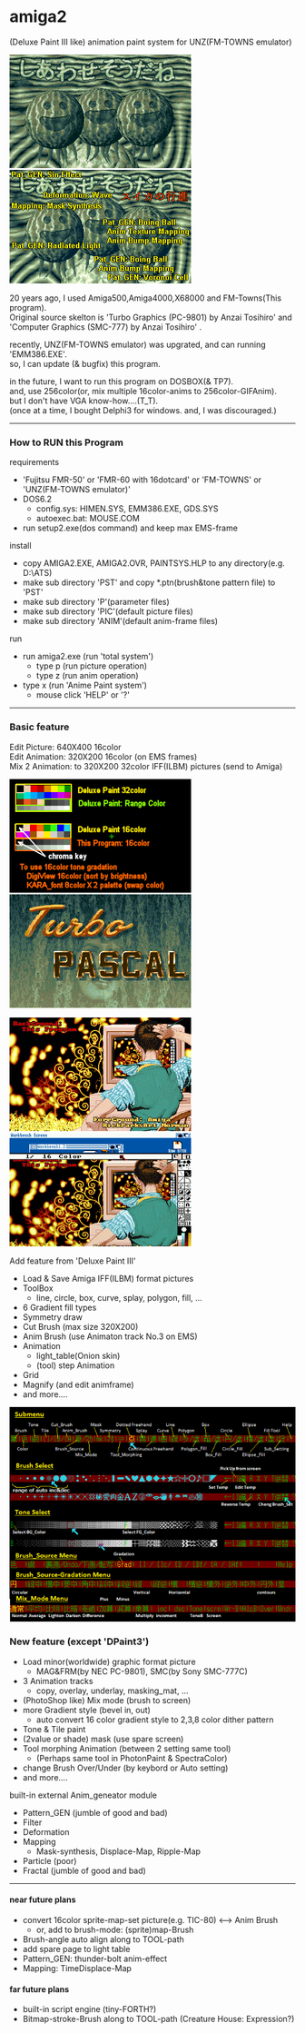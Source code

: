 # amiga2
 (Deluxe Paint III like) animation paint system for UNZ(FM-TOWNS emulator)  

![スイカの行進](images/SUIKA.gif)
![スイカの行進](images/SUIKA.png)

20 years ago, I used Amiga500,Amiga4000,X68000 and FM-Towns(This program).  
Original source skelton is 'Turbo Graphics (PC-9801) by Anzai Tosihiro' and  
 'Computer Graphics (SMC-777) by Anzai Tosihiro' .  

recently, UNZ(FM-TOWNS emulator) was upgrated, and can running 'EMM386.EXE'.  
so, I can update (& bugfix) this program.  

in the future, I want to run this program on DOSBOX(& TP7).  
and, use 256color(or, mix multiple 16color-anims to 256color-GIFAnim).  
but I don't have VGA know-how....(T_T).  
(once at a time, I bought Delphi3 for windows. and, I was discouraged.)  

---

### How to RUN this Program
requirements
- 'Fujitsu FMR-50' or 'FMR-60 with 16dotcard' or 'FM-TOWNS' or 'UNZ(FM-TOWNS emulator)'
- DOS6.2
	- config.sys: HIMEN.SYS, EMM386.EXE, GDS.SYS
	- autoexec.bat: MOUSE.COM
- run setup2.exe(dos command) and keep max EMS-frame

install
- copy AMIGA2.EXE, AMIGA2.OVR, PAINTSYS.HLP to any directory(e.g. D:\ATS)
- make sub directory 'PST' and copy *.ptn(brush&tone pattern file) to 'PST'
- make sub directory 'P'(parameter files)
- make sub directory 'PIC'(default picture files)
- make sub directory 'ANIM'(default anim-frame files)

run
- run amiga2.exe (run 'total system')
	- type p (run picture operation)
	- type z (run anim operation)
- type x (run 'Anime Paint system')
	- mouse click 'HELP' or '?'

---

### Basic feature
Edit Picture:   640X400 16color  
Edit Animation: 320X200 16color (on EMS frames)  
Mix 2 Animation: to 320X200 32color IFF(ILBM) pictures (send to Amiga) 

![16color](images/16color.png)
![32color](images/32COLOR.gif)

![TREE4](images/TREE4.gif)
![TREE4](images/DP3_TREE.png)

Add feature from 'Deluxe Paint III'
- Load & Save Amiga IFF(ILBM) format pictures
- ToolBox
	- line, circle, box, curve, splay, polygon, fill, ...
- 6 Gradient fill types
- Symmetry draw
- Cut Brush (max size 320X200)
- Anim Brush (use Animaton track No.3 on EMS)
- Animation
	- light_table(Onion skin)
	- (tool) step Animation
- Grid
- Magnify (and edit animframe)
- and more....

![16color](images/submenu.png)

### New feature (except 'DPaint3')
- Load minor(worldwide) graphic format picture
	- MAG&FRM(by NEC PC-9801), SMC(by Sony SMC-777C)
- 3 Animation tracks
	- copy, overlay, underlay, masking_mat, ...
- (PhotoShop like) Mix mode (brush to screen)
- more Gradient style (bevel in, out)
	- auto convert 16 color gradient style to 2,3,8 color dither pattern
- Tone & Tile paint
- (2value or shade) mask (use spare screen)
- Tool morphing Animation (between 2 setting same tool)
	- (Perhaps same tool in PhotonPaint & SpectraColor)
- change Brush Over/Under (by keybord or Auto setting)
- and more....

built-in external Anim_geneator module
- Pattern_GEN (jumble of good and bad)
- Filter
- Deformation
- Mapping
	- Mask-synthesis, Displace-Map, Ripple-Map
- Particle (poor)
- Fractal (jumble of good and bad)

---

#### near future plans
- convert 16color sprite-map-set picture(e.g. TIC-80) <--> Anim Brush
	- or, add to brush-mode: (sprite)map-Brush
- Brush-angle auto align along to TOOL-path
- add spare page to light table
- Pattern_GEN: thunder-bolt anim-effect
- Mapping: TimeDisplace-Map

#### far future plans
- built-in script engine (tiny-FORTH?)
- Bitmap-stroke-Brush along to TOOL-path (Creature House: Expression?)


